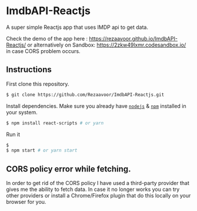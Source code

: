 # ImdbAPI-Reactjs

A super simple Reactjs app that uses IMDP api to get data.

Check the demo of the app here : https://rezaavoor.github.io/ImdbAPI-Reactjs/ 
or alternatively on Sandbox: https://2zkw49lxmr.codesandbox.io/  in case CORS problem occurs.


## Instructions

First clone this repository.
```bash
$ git clone https://github.com/Rezaavoor/ImdbAPI-Reactjs.git
```

Install dependencies. Make sure you already have [`nodejs`](https://nodejs.org/en/) & [`npm`](https://www.npmjs.com/) installed in your system.
```bash
$ npm install react-scripts # or yarn
```

Run it
```bash
$ 
$ npm start # or yarn start
```

## CORS policy error while fetching.

In order to get rid of the CORS policy I have used a third-party provider that gives me the ability to fetch data.
In case it no longer works you can try other providers or install a Chrome/Firefox plugin that do this locally on your browser for you.